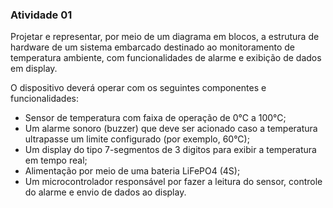 ### Atividade 01
Projetar e representar, por meio de um diagrama em blocos, a estrutura de hardware de um sistema embarcado destinado ao monitoramento de temperatura ambiente, com funcionalidades de alarme e exibição de dados em display.

O dispositivo deverá operar com os seguintes componentes e funcionalidades:
- Sensor de temperatura com faixa de operação de 0°C a 100°C;
- Um alarme sonoro (buzzer) que deve ser acionado caso a temperatura ultrapasse um limite configurado (por exemplo, 60°C);
- Um display do tipo 7-segmentos de 3 digitos para exibir a temperatura em tempo real;
- Alimentação por meio de uma bateria LiFePO4 (4S);
- Um microcontrolador responsável por fazer a leitura do sensor, controle do alarme e envio de dados ao display.

